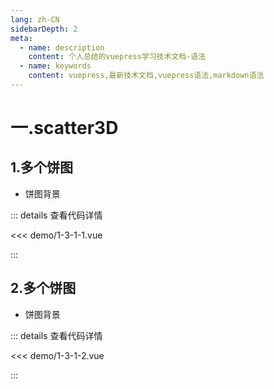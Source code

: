 ```yaml
---
lang: zh-CN
sidebarDepth: 2
meta:
  - name: description
    content: 个人总结的vuepress学习技术文档-语法
  - name: keywords
    content: vuepress,最新技术文档,vuepress语法,markdown语法
---
```


# 一.scatter3D

## 1.多个饼图

- 饼图背景


  <Container url="http://localhost:8090/resume/?type=echarts&name=1-3-1-1.vue" />

::: details 查看代码详情

<<< demo/1-3-1-1.vue

:::

## 2.多个饼图

- 饼图背景


  <Container url="http://localhost:8090/resume/?type=echarts&name=1-3-1-2.vue" />

::: details 查看代码详情

<<< demo/1-3-1-2.vue

:::
